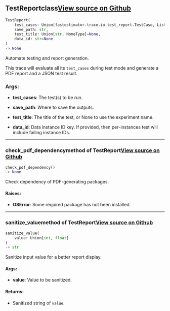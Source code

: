 ## TestReport<span class="tag">class</span><a class="sourcelink" href=https://github.com/fastestimator/fastestimator/blob/r1.1/fastestimator/trace/io/test_report.py/#L86-L517>View source on Github</a>
```python
TestReport(
	test_cases: Union[fastestimator.trace.io.test_report.TestCase, List[fastestimator.trace.io.test_report.TestCase]],
	save_path: str,
	test_title: Union[str, NoneType]=None,
	data_id: str=None
)
-> None
```
Automate testing and report generation.

This trace will evaluate all its `test_cases` during test mode and generate a PDF report and a JSON test result.


<h3>Args:</h3>


* **test_cases**: The test(s) to be run.

* **save_path**: Where to save the outputs.

* **test_title**: The title of the test, or None to use the experiment name.

* **data_id**: Data instance ID key. If provided, then per-instances test will include failing instance IDs.

---

### check_pdf_dependency<span class="tag">method of TestReport</span><a class="sourcelink" href=https://github.com/fastestimator/fastestimator/blob/r1.1/fastestimator/trace/io/test_report.py/#L490-L502>View source on Github</a>
```python
check_pdf_dependency()
-> None
```
Check dependency of PDF-generating packages.


<h4>Raises:</h4>


* **OSError**: Some required package has not been installed.

---

### sanitize_value<span class="tag">method of TestReport</span><a class="sourcelink" href=https://github.com/fastestimator/fastestimator/blob/r1.1/fastestimator/trace/io/test_report.py/#L504-L517>View source on Github</a>
```python
sanitize_value(
	value: Union[int, float]
)
-> str
```
Sanitize input value for a better report display.


<h4>Args:</h4>


* **value**: Value to be sanitized. 

<h4>Returns:</h4>

<ul class="return-block"><li>    Sanitized string of <code>value</code>.</li></ul>

